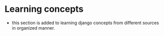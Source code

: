 # Learning concepts
- this section is added to learning django concepts from different sources in organized manner.